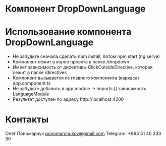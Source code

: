 # Компонент DropDownLanguage

# Использование компонента DropDownLanguage

- Не забудьте сначала сделать npm install, потом npm start (ng serve)
- Компонент лежит в корне проекта в папке /dropdown
- Имеет зависимость от директивы ClickOutsideDirective, которая лежит в папке /directives
- Компонент вызывается из главного компонента (каркаса) app.component.ts
- Не забудьте добавить в app.module -> imports:[] зависимость LanguageModule
- Результат доступен по адресу http://localhost:4200


# Контакты

Олег Пономарчук
ponomarchukov@gmail.com
Telegram: +994 51 40 333 90
